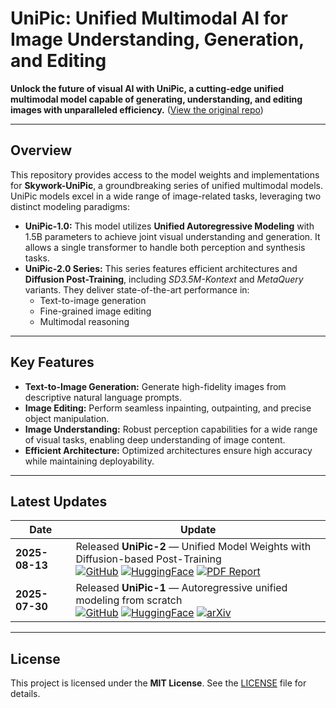 # UniPic: Unified Multimodal AI for Image Understanding, Generation, and Editing

**Unlock the future of visual AI with UniPic, a cutting-edge unified multimodal model capable of generating, understanding, and editing images with unparalleled efficiency.** ([View the original repo](https://github.com/SkyworkAI/UniPic))

---

## Overview

This repository provides access to the model weights and implementations for **Skywork-UniPic**, a groundbreaking series of unified multimodal models. UniPic models excel in a wide range of image-related tasks, leveraging two distinct modeling paradigms:

*   **UniPic-1.0:** This model utilizes **Unified Autoregressive Modeling** with 1.5B parameters to achieve joint visual understanding and generation. It allows a single transformer to handle both perception and synthesis tasks.
*   **UniPic-2.0 Series:** This series features efficient architectures and **Diffusion Post-Training**, including *SD3.5M-Kontext* and *MetaQuery* variants. They deliver state-of-the-art performance in:
    *   Text-to-image generation
    *   Fine-grained image editing
    *   Multimodal reasoning

---

## Key Features

*   **Text-to-Image Generation:** Generate high-fidelity images from descriptive natural language prompts.
*   **Image Editing:** Perform seamless inpainting, outpainting, and precise object manipulation.
*   **Image Understanding:** Robust perception capabilities for a wide range of visual tasks, enabling deep understanding of image content.
*   **Efficient Architecture:** Optimized architectures ensure high accuracy while maintaining deployability.

---

## Latest Updates

| Date          | Update                                                                                                                                                                                                                                                                                                                                                        |
| ------------- | --------------------------------------------------------------------------------------------------------------------------------------------------------------------------------------------------------------------------------------------------------------------------------------------------------------------------------------------------------------- |
| **2025-08-13** | Released **UniPic-2** — Unified Model Weights with Diffusion-based Post-Training <br> [![GitHub](https://img.shields.io/badge/GitHub-Repo-blue?logo=github)](https://github.com/SkyworkAI/UniPic/blob/main/UniPic-2/README.md) [![HuggingFace](https://img.shields.io/badge/🤗%20HuggingFace-Collection-orange)](https://huggingface.co/collections/Skywork/skywork-unipic2-6899b9e1b038b24674d996fd) [![PDF Report](https://img.shields.io/badge/PDF-Report-green)]( https://github.com/SkyworkAI/UniPic/blob/main/UniPic-2/assets/pdf/UNIPIC2.pdf) |
| **2025-07-30** | Released **UniPic-1** — Autoregressive unified modeling from scratch <br> [![GitHub](https://img.shields.io/badge/GitHub-Repo-blue?logo=github)](https://github.com/SkyworkAI/UniPic2/tree/main/UniPic-1) [![HuggingFace](https://img.shields.io/badge/🤗%20HuggingFace-Collection-orange)](https://huggingface.co/collections/Skywork/skywork-unipic-6888c0789cdb82457b2acf32) [![arXiv](https://img.shields.io/badge/arXiv-2508.03320-b31b1b?logo=arxiv)](https://www.arxiv.org/abs/2508.03320) |

---

## License

This project is licensed under the **MIT License**. See the [LICENSE](LICENSE) file for details.